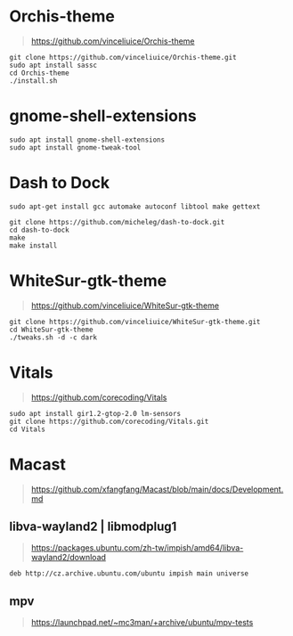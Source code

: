 # Orchis-theme

> https://github.com/vinceliuice/Orchis-theme

```shell
git clone https://github.com/vinceliuice/Orchis-theme.git
sudo apt install sassc
cd Orchis-theme
./install.sh
```

# gnome-shell-extensions

```shell
sudo apt install gnome-shell-extensions
sudo apt install gnome-tweak-tool
```

# Dash to Dock

```shell
sudo apt-get install gcc automake autoconf libtool make gettext
```

```shell
git clone https://github.com/micheleg/dash-to-dock.git
cd dash-to-dock
make
make install
```

# WhiteSur-gtk-theme

> https://github.com/vinceliuice/WhiteSur-gtk-theme

```shell
git clone https://github.com/vinceliuice/WhiteSur-gtk-theme.git
cd WhiteSur-gtk-theme
./tweaks.sh -d -c dark

```

# Vitals

> https://github.com/corecoding/Vitals

```shell
sudo apt install gir1.2-gtop-2.0 lm-sensors
git clone https://github.com/corecoding/Vitals.git
cd Vitals
```

# Macast

> https://github.com/xfangfang/Macast/blob/main/docs/Development.md

## libva-wayland2 | libmodplug1

>  https://packages.ubuntu.com/zh-tw/impish/amd64/libva-wayland2/download

`deb http://cz.archive.ubuntu.com/ubuntu impish main universe`

## mpv

> https://launchpad.net/~mc3man/+archive/ubuntu/mpv-tests

